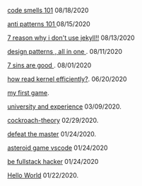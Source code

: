 [code smells 101](https://arshiamidos.github.io/blog/?id=https://raw.githubusercontent.com/Arshiamidos/code-smells-101/master/README.md) 08/18/2020         

[anti patterns 101 ](https://arshiamidos.github.io/blog/?id=https://raw.githubusercontent.com/Arshiamidos/all-antipattern-demystified-blog/master/README.md) 08/15/2020        

[7 reason why i don't use jekyll!!](https://arshiamidos.github.io/blog/?id=https://raw.githubusercontent.com/Arshiamidos/why-not-jekyll-blog/master/README.md) 08/13/2020       

[design patterns , all in one ](https://arshiamidos.github.io/blog/?id=https://raw.githubusercontent.com/Arshiamidos/design-pattern-all-in-one-blog/master/README.md). 08/11/2020       

[7 sins are good ](https://arshiamidos.github.io/blog/?id=https://raw.githubusercontent.com/Arshiamidos/7-sins-are-good-blog/master/README.md). 08/01/2020     

[how read kernel efficiently?](https://arshiamidos.github.io/blog/?id=https://raw.githubusercontent.com/Arshiamidos/how-read-kernel-blog/master/README.md). 06/20/2020      

[my first game](https://arshiamidos.github.io/blog/?id=https://raw.githubusercontent.com/Arshiamidos/my-first-game-blog/master/README.md).   

[university and experience](https://arshiamidos.github.io/blog/?id=https://raw.githubusercontent.com/Arshiamidos/university-and-exprience-blog/master/README.md) 03/09/2020.   

[cockroach-theory](https://arshiamidos.github.io/blog/?id=https://raw.githubusercontent.com/Arshiamidos/cockroach-theory-blog/master/README.md) 02/29/2020.    

[defeat the master](https://arshiamidos.github.io/blog/?id=https://raw.githubusercontent.com/Arshiamidos/remaster-the-world-blog/master/README.md) 01/24/2020.   

[asteroid game vscode](https://arshiamidos.github.io/blog/?id=https://raw.githubusercontent.com/Arshiamidos/asteroid-announce-blog/master/README.md) 01/24/2020   

[be fullstack hacker](https://arshiamidos.github.io/blog/?id=https://raw.githubusercontent.com/Arshiamidos/be-fullstack-hacker-blog/master/README.md)  01/24/2020  

[Hello World](https://arshiamidos.github.io/blog/?id=https://raw.githubusercontent.com/Arshiamidos/hello-world-blog/master/README.md) 01/22/2020.  
